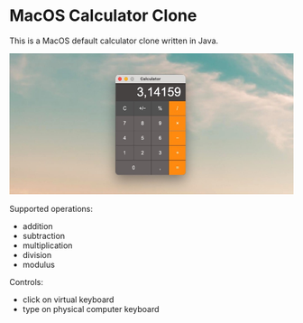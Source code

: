 # MacOS Calculator Clone

This is a MacOS default calculator clone written in Java.


![screenshot](https://github.com/urluur/MacOS-Calculator-Clone/blob/master/screenshot.jpg?raw=true)

Supported operations:
- addition
- subtraction
- multiplication
- division
- modulus

Controls:
- click on virtual keyboard
- type on physical computer keyboard